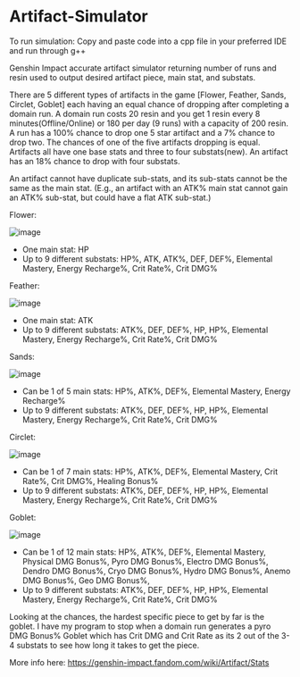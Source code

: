 # Artifact-Simulator
To run simulation: Copy and paste code into a cpp file in your preferred IDE and run through g++

Genshin Impact accurate artifact simulator returning number of runs and resin used to output desired artifact piece, main stat, and substats.

There are 5 different types of artifacts in the game [Flower, Feather, Sands, Circlet, Goblet] each having an equal chance of dropping after completing a domain run. A domain run costs 20 resin and you get 1 resin every 8 minutes(Offline/Online) or 180 per day (9 runs) with a capacity of 200 resin. A run has a 100% chance to drop one 5 star artifact and a 7% chance to drop two. The chances of one of the five artifacts dropping is equal. Artifacts all have one base stats and three to four substats(new). An artifact has an 18% chance to drop with four substats. 

An artifact cannot have duplicate sub-stats, and its sub-stats cannot be the same as the main stat. (E.g., an artifact with an ATK% main stat cannot gain an ATK% sub-stat, but could have a flat ATK sub-stat.) 

Flower:

![image](https://github.com/user-attachments/assets/dea2da5a-441f-4ddf-b0a4-a7a0ba33865f)

- One main stat: HP
- Up to 9 different substats: HP%, ATK, ATK%, DEF, DEF%, Elemental Mastery, Energy Recharge%, Crit Rate%, Crit DMG%

Feather: 

 ![image](https://github.com/user-attachments/assets/2147b886-668b-4448-aa0f-b764f214def5)

 - One main stat: ATK
 - Up to 9 different substats: ATK%, DEF, DEF%, HP, HP%, Elemental Mastery, Energy Recharge%, Crit Rate%, Crit DMG%

Sands:

![image](https://github.com/user-attachments/assets/65d0a70d-5bd2-4554-a818-0016e08220d6)

- Can be 1 of 5 main stats: HP%, ATK%, DEF%, Elemental Mastery, Energy Recharge%
- Up to 9 different substats: ATK%, DEF, DEF%, HP, HP%, Elemental Mastery, Energy Recharge%, Crit Rate%, Crit DMG%

Circlet:

![image](https://github.com/user-attachments/assets/a6768b29-e729-4b59-b396-5527fc8f0b62)

- Can be 1 of 7 main stats: HP%, ATK%, DEF%, Elemental Mastery, Crit Rate%, Crit DMG%, Healing Bonus%
- Up to 9 different substats: ATK%, DEF, DEF%, HP, HP%, Elemental Mastery, Energy Recharge%, Crit Rate%, Crit DMG%

Goblet:

![image](https://github.com/user-attachments/assets/49a07f34-79ee-448f-95c4-c4219a804884)

- Can be 1 of 12 main stats: HP%, ATK%, DEF%, Elemental Mastery, Physical DMG Bonus%, Pyro DMG Bonus%, Electro DMG Bonus%, Dendro DMG Bonus%, Cryo DMG Bonus%, Hydro DMG Bonus%, Anemo DMG Bonus%, Geo DMG Bonus%,
- Up to 9 different substats: ATK%, DEF, DEF%, HP, HP%, Elemental Mastery, Energy Recharge%, Crit Rate%, Crit DMG%

Looking at the chances, the hardest specific piece to get by far is the goblet. I have my program to stop when a domain run generates a pyro DMG Bonus% Goblet which has Crit DMG and Crit Rate as its 2 out of the 3-4 substats to see how long it takes to get the piece.

More info here: https://genshin-impact.fandom.com/wiki/Artifact/Stats 
